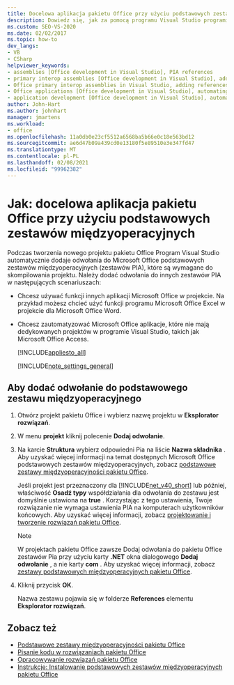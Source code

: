 ```yaml
---
title: Docelowa aplikacja pakietu Office przy użyciu podstawowych zestawów międzyoperacyjnych
description: Dowiedz się, jak za pomocą programu Visual Studio programistycznie kierować aplikacje Microsoft Office przy użyciu podstawowych zestawów międzyoperacyjnych.
ms.custom: SEO-VS-2020
ms.date: 02/02/2017
ms.topic: how-to
dev_langs:
- VB
- CSharp
helpviewer_keywords:
- assemblies [Office development in Visual Studio], PIA references
- primary interop assemblies [Office development in Visual Studio], adding references to
- Office primary interop assemblies in Visual Studio, adding references to
- Office applications [Office development in Visual Studio], automating
- application development [Office development in Visual Studio], automating
author: John-Hart
ms.author: johnhart
manager: jmartens
ms.workload:
- office
ms.openlocfilehash: 11a0db0e23cf5512a6568ba5b66e0c18e563bd12
ms.sourcegitcommit: ae6d47b09a439cd0e13180f5e89510e3e347fd47
ms.translationtype: MT
ms.contentlocale: pl-PL
ms.lasthandoff: 02/08/2021
ms.locfileid: "99962382"
---
```

# <a name="how-to-target-office-applications-through-primary-interop-assemblies"></a>Jak: docelowa aplikacja pakietu Office przy użyciu podstawowych zestawów międzyoperacyjnych
  Podczas tworzenia nowego projektu pakietu Office Program Visual Studio automatycznie dodaje odwołania do Microsoft Office podstawowych zestawów międzyoperacyjnych (zestawów PIA), które są wymagane do skompilowania projektu. Należy dodać odwołania do innych zestawów PIA w następujących scenariuszach:

- Chcesz używać funkcji innych aplikacji Microsoft Office w projekcie. Na przykład możesz chcieć użyć funkcji programu Microsoft Office Excel w projekcie dla Microsoft Office Word.

- Chcesz zautomatyzować Microsoft Office aplikacje, które nie mają dedykowanych projektów w programie Visual Studio, takich jak Microsoft Office Access.

  [!INCLUDE[appliesto_all](../vsto/includes/appliesto-all-md.md)]

  [!INCLUDE[note_settings_general](../sharepoint/includes/note-settings-general-md.md)]

## <a name="to-add-a-reference-to-a-primary-interop-assembly"></a>Aby dodać odwołanie do podstawowego zestawu międzyoperacyjnego

1. Otwórz projekt pakietu Office i wybierz nazwę projektu w **Eksplorator rozwiązań**.

2. W menu **projekt** kliknij polecenie **Dodaj odwołanie**.

3. Na karcie **Struktura** wybierz odpowiedni Pia na liście **Nazwa składnika** . Aby uzyskać więcej informacji na temat dostępnych Microsoft Office podstawowych zestawów międzyoperacyjnych, zobacz [podstawowe zestawy międzyoperacyjności pakietu Office](../vsto/office-primary-interop-assemblies.md).

     Jeśli projekt jest przeznaczony dla [!INCLUDE[net_v40_short](../sharepoint/includes/net-v40-short-md.md)] lub później, właściwość **Osadź typy** współdziałania dla odwołania do zestawu jest domyślnie ustawiona na **true** . Korzystając z tego ustawienia, Twoje rozwiązanie nie wymaga ustawienia PIA na komputerach użytkowników końcowych. Aby uzyskać więcej informacji, zobacz [projektowanie i tworzenie rozwiązań pakietu Office](../vsto/designing-and-creating-office-solutions.md).

    > [!NOTE]
    > W projektach pakietu Office zawsze Dodaj odwołania do pakietu Office zestawów Pia przy użyciu karty **.NET** okna dialogowego **Dodaj odwołanie** , a nie karty **com** . Aby uzyskać więcej informacji, zobacz [zestawy podstawowych międzyoperacyjnych pakietu Office](../vsto/office-primary-interop-assemblies.md).

4. Kliknij przycisk **OK**.

     Nazwa zestawu pojawia się w folderze **References** elementu **Eksplorator rozwiązań**.

## <a name="see-also"></a>Zobacz też
- [Podstawowe zestawy międzyoperacyjności pakietu Office](../vsto/office-primary-interop-assemblies.md)
- [Pisanie kodu w rozwiązaniach pakietu Office](../vsto/writing-code-in-office-solutions.md)
- [Opracowywanie rozwiązań pakietu Office](../vsto/developing-office-solutions.md)
- [Instrukcje: Instalowanie podstawowych zestawów międzyoperacyjnych pakietu Office](../vsto/how-to-install-office-primary-interop-assemblies.md)
